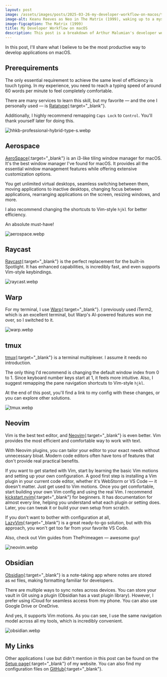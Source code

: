 ```yaml
---
layout: post
image: /assets/images/posts/2025-03-26-my-developer-workflow-on-macos/the-matrix.webp
image-alt: Keanu Reeves as Neo in The Matrix (1999), waking up to a mysterious message on his computer screen.
image-figcaption: The Matrix (1999)
title: My Developer Workflow on macOS
description: This post is a breakdown of Arthur Malumian's developer workflow on macOS, covering the tools, configurations, and optimizations he uses for maximum productivity.
---
```


In this post, I'll share what I believe to be the most productive way to develop applications on macOS.

<!--more-->

## Prerequirements

The only essential requirement to achieve the same level of efficiency is touch typing. In my experience, you need to reach a typing speed of around 60 words per minute to feel completely comfortable.

There are many services to learn this skill, but my favorite — and the one I personally used — is [Ratatype](https://www.ratatype.com){:target="_blank"}.

Additionally, I highly recommend remapping `Caps Lock` to `Control`. You'll thank yourself later for doing this.

![hhkb-professional-hybrid-type-s.webp](../assets/images/posts/2025-03-26-my-developer-workflow-on-macos/hhkb-professional-hybrid-type-s.webp)

## Aerospace

[AeroSpace](https://github.com/nikitabobko/AeroSpace){:target="_blank"} is an i3-like tiling window manager for macOS. It's the best window manager I've found for macOS. It provides all the essential window management features while offering extensive customization options.

You get unlimited virtual desktops, seamless switching between them, moving applications to inactive desktops, changing focus between applications, rearranging applications on the screen, resizing windows, and more.

I also recommend changing the shortcuts to Vim-style `hjkl` for better efficiency.

An absolute must-have!

![aerospace.webp](../assets/images/posts/2025-03-26-my-developer-workflow-on-macos/aerospace.webp)

## Raycast

[Raycast](https://www.raycast.com){:target="_blank"} is the perfect replacement for the built-in Spotlight. It has enhanced capabilities, is incredibly fast, and even supports Vim-style keybindings.

![raycast.webp](../assets/images/posts/2025-03-26-my-developer-workflow-on-macos/raycast.webp)

## Warp

For my terminal, I use [Warp](https://www.warp.dev){:target="_blank"}. I previously used iTerm2, which is an excellent terminal, but Warp's AI-powered features won me over, so I switched to it.

![warp.webp](../assets/images/posts/2025-03-26-my-developer-workflow-on-macos/warp.webp)

## tmux

[tmux](https://github.com/tmux/tmux){:target="_blank"} is a terminal multiplexer. I assume it needs no introduction.

The only thing I'd recommend is changing the default window index from 0 to 1. Since keyboard number keys start at 1, it feels more intuitive. Also, I suggest remapping the pane navigation shortcuts to Vim-style `hjkl`. 

At the end of this post, you'll find a link to my config with these changes, or you can explore other solutions.

![tmux.webp](../assets/images/posts/2025-03-26-my-developer-workflow-on-macos/tmux.webp)

## Neovim

Vim is the best text editor, and [Neovim](https://github.com/neovim/neovim){:target="_blank"} is even better. Vim provides the most efficient and comfortable way to work with text.

With Neovim plugins, you can tailor your editor to your exact needs without unnecessary bloat. Modern code editors often have tons of features that don't provide real practical benefits.

If you want to get started with Vim, start by learning the basic Vim motions and setting up your own configuration. A good first step is installing a Vim plugin in your current code editor, whether it's WebStorm or VS Code  — it doesn't matter. Just get used to Vim motions. Once you get comfortable, start building your own Vim config and using the real Vim. I recommend [kickstart.nvim](https://github.com/nvim-lua/kickstart.nvim){:target="_blank"} for beginners. It has documentation for almost every line, helping you understand what each plugin or setting does. Later, you can tweak it or build your own setup from scratch.

If you don't want to bother with configuration at all, [LazyVim](https://www.lazyvim.org){:target="_blank"} is a great ready-to-go solution, but with this approach, you won't get too far from your favorite VS Code.

Also, check out Vim guides from ThePrimeagen — awesome guy!

![neovim.webp](../assets/images/posts/2025-03-26-my-developer-workflow-on-macos/neovim.webp)

## Obsidian

[Obsidian](https://obsidian.md){:target="_blank"} is a note-taking app where notes are stored as `md` files, making formatting familiar for developers.

There are multiple ways to sync notes across devices. You can store your vault in Git using a plugin (Obsidian has a vast plugin library). However, I prefer using iCloud for seamless access from my phone. You can also use Google Drive or OneDrive.

And yes, it supports Vim motions. As you can see, I use the same navigation model across all my tools, which is incredibly convenient.

![obsidian.webp](../assets/images/posts/2025-03-26-my-developer-workflow-on-macos/obsidian.webp)

## My Links

Other applications I use but didn't mention in this post can be found on the [Setup page](https://www.malumian.dev/setup/){:target="_blank"} of my website. You can also find my configuration files on [GitHub](https://github.com/amalumian/dotfiles){:target="_blank"}.
